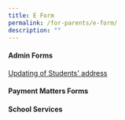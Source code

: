 ```yaml
---
title: E Form
permalink: /for-parents/e-form/
description: ""
---
```

<h4>Admin Forms</h4>
<div style=""><a href="/files/form%20c%20(address%20updates).pdf" target="_blank" rel="noopener noreferrer">Updating of Students' address</a>
<h4>Payment Matters Forms</h4>
<h4>School Services</h4>
</div>